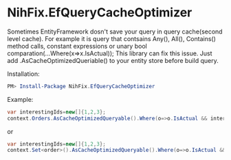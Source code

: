 # NihFix.EfQueryCacheOptimizer
Sometimes EntityFramework dosn't save your query in query cache(second level cache). For example it is query that contsains Any(), All(), Contains() method calls, constant expressions or unary bool comparation(...Where(x=>x.IsActual));
This library can fix this issue. Just add .AsCacheOptimizedQueriable() to your entity store before build query.

Installation:
```Powershell
PM> Install-Package NihFix.EfQueryCacheOptimizer
```

Example:
```C#
var interestingIds=new[]{1,2,3};
context.Orders.AsCacheOptimizedQueryable().Where(o=>o.IsActual && interestingIds.Contains(o.Id));
```
or

```C#
var interestingIds=new[]{1,2,3};
context.Set<order>().AsCacheOptimizedQueryable().Where(o=>o.IsActual && interestingIds.Contains(o.Id));
```
